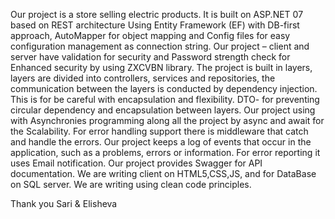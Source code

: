 Our project is a store selling electric products.
It is built on ASP.NET 07 based on REST architecture 
Using Entity Framework (EF) with DB-first approach, AutoMapper for object mapping and Config files for easy configuration management as connection string.
Our project – client and server have validation for security and Password strength check for Enhanced security by using ZXCVBN library.
The project is built in layers, layers are divided into controllers, services and repositories, the communication between the layers is conducted by dependency injection. This is for be careful with encapsulation and flexibility.
DTO- for preventing circular dependency and encapsulation between layers.
Our project using with Asynchronies programming along all the project by async and await  for the Scalability.
For error handling support there is middleware that catch and handle the errors.
Our project keeps a log of events that occur in the application, such as a problems, errors or information.
For error reporting it uses Email notification.
Our project provides Swagger for API documentation.
We are writing client on HTML5,CSS,JS, and for DataBase on SQL server.
We are writing using clean code principles.

Thank you 
Sari & Elisheva 
